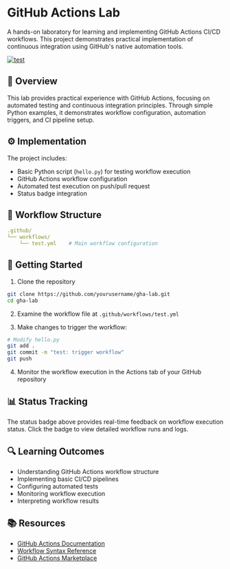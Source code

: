 # GitHub Actions Lab

A hands-on laboratory for learning and implementing GitHub Actions CI/CD workflows. This project demonstrates practical implementation of continuous integration using GitHub's native automation tools.

[![test](https://github.com/nabilshadman/gha-lab/actions/workflows/test.yml/badge.svg)](https://github.com/nabilshadman/gha-lab/actions/workflows/test.yml)

## 🎯 Overview

This lab provides practical experience with GitHub Actions, focusing on automated testing and continuous integration principles. Through simple Python examples, it demonstrates workflow configuration, automation triggers, and CI pipeline setup.

## ⚙️ Implementation

The project includes:
- Basic Python script (`hello.py`) for testing workflow execution
- GitHub Actions workflow configuration
- Automated test execution on push/pull request
- Status badge integration

## 🔧 Workflow Structure

```yaml
.github/
└── workflows/
    └── test.yml    # Main workflow configuration
```

## 🚀 Getting Started

1. Clone the repository
```bash
git clone https://github.com/yourusername/gha-lab.git
cd gha-lab
```

2. Examine the workflow file at `.github/workflows/test.yml`

3. Make changes to trigger the workflow:
```bash
# Modify hello.py
git add .
git commit -m "test: trigger workflow"
git push
```

4. Monitor the workflow execution in the Actions tab of your GitHub repository

## 📊 Status Tracking

The status badge above provides real-time feedback on workflow execution status. Click the badge to view detailed workflow runs and logs.

## 🔍 Learning Outcomes

- Understanding GitHub Actions workflow structure
- Implementing basic CI/CD pipelines
- Configuring automated tests
- Monitoring workflow execution
- Interpreting workflow results

## 📚 Resources

- [GitHub Actions Documentation](https://docs.github.com/en/actions)
- [Workflow Syntax Reference](https://docs.github.com/en/actions/reference/workflow-syntax-for-github-actions)
- [GitHub Actions Marketplace](https://github.com/marketplace?type=actions)
